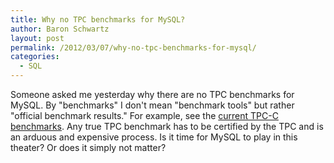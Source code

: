 ```yaml
---
title: Why no TPC benchmarks for MySQL?
author: Baron Schwartz
layout: post
permalink: /2012/03/07/why-no-tpc-benchmarks-for-mysql/
categories:
  - SQL
---
```

Someone asked me yesterday why there are no TPC benchmarks for MySQL. By "benchmarks" I don't mean "benchmark tools" but rather "official benchmark results." For example, see the [current TPC-C benchmarks][1]. Any true TPC benchmark has to be certified by the TPC and is an arduous and expensive process. Is it time for MySQL to play in this theater? Or does it simply not matter?

 [1]: http://www.tpc.org/tpcc/results/tpcc_results.asp
